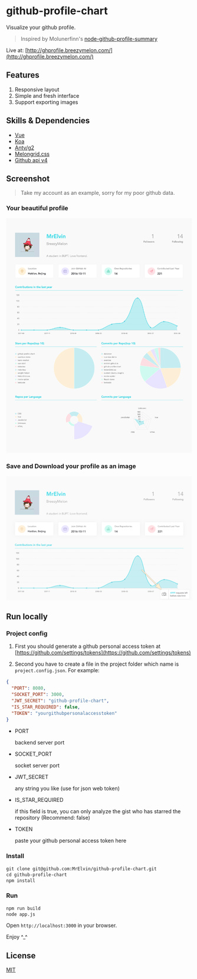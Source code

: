# github-profile-chart

Visualize your github profile.

> Inspired by Molunerfinn's [node-github-profile-summary](https://github.com/Molunerfinn/node-github-profile-summary)

Live at: [http://ghprofile.breezymelon.com/](http://ghprofile.breezymelon.com/)

## Features

1. Responsive layout
2. Simple and fresh interface
3. Support exporting images

## Skills & Dependencies

- [Vue](https://github.com/vuejs/vue)
- [Koa](https://github.com/koajs/koa)
- [Antv/g2](https://github.com/antvis/g2)
- [Melongrid.css](https://github.com/MrElvin/MelonGrid.css)
- [Github api v4](https://developer.github.com/v4/)

## Screenshot

> Take my account as an example, sorry for my poor github data.

### Your beautiful profile

![MrElvin's Github Profile](https://raw.githubusercontent.com/MrElvin/github-profile-chart/master/example/MrElvin-GitHub-Profile.png)

### Save and Download your profile as an image

![MrElvin's Github Profile Capture](https://raw.githubusercontent.com/MrElvin/github-profile-chart/master/example/MrElvin-capture.png)

## Run locally

### Project config

1. First you should generate a github personal access token at [https://github.com/settings/tokens](https://github.com/settings/tokens)

2. Second you have to create a file in the project folder which name is `project.config.json`. For example:

```json
{
  "PORT": 8080,
  "SOCKET_PORT": 3000,
  "JWT_SECRET": "github-profile-chart",
  "IS_STAR_REQUIRED": false,
  "TOKEN": "yourgithubpersonalaccesstoken"
}
```
- PORT
    
    backend server port
- SOCKET_PORT

    socket server port
- JWT_SECRET

    any string you like (use for json web token)
- IS_STAR_REQUIRED

    if this field is true, you can only analyze the gist who has starred the repository (Recommend: false)
- TOKEN

    paste your github personal access token here

### Install

```shell
git clone git@github.com:MrElvin/github-profile-chart.git
cd github-profile-chart
npm install
```

### Run

```shell
npm run build
node app.js
```

Open `http://localhost:3000` in your browser.

Enjoy ^_^

## License

[MIT](https://github.com/MrElvin/github-profile-chart/blob/dev/LICENSE)
